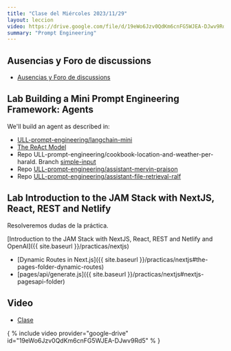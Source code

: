 ```yaml
---
title: "Clase del Miércoles 2023/11/29"
layout: leccion
video: https://drive.google.com/file/d/19eWo6Jzv0QdKm6cnFG5WJEA-DJwv9Rd5/view?usp=sharing
summary: "Prompt Engineering"
---
```



## Ausencias y Foro de discussions

* <a href="https://github.com/orgs/ULL-ESIT-DMSI-2324/discussions" target="_blank">Ausencias y Foro de discussions</a>
  
## Lab Building a Mini Prompt Engineering Framework: Agents

We'll build an agent as described in:

* [ULL-prompt-engineering/langchain-mini](https://github.com/ULL-prompt-engineering/langchain-mini/tree/main)
* [The ReAct Model](https://github.com/ULL-prompt-engineering/prompt-engineering-101/blob/main/lesson6/the-react-framework.md)
* Repo ULL-prompt-engineering/cookbook-location-and-weather-per-harald.  Branch [simple-input](https://github.com/ULL-prompt-engineering/cookbook-location-and-weather-per-harald/tree/simple-input)
* Repo [ULL-prompt-engineering/assistant-mervin-praison](https://github.com/ULL-prompt-engineering/assistant-mervin-praison)
* Repo [ULL-prompt-engineering/assistant-file-retrieval-ralf](https://github.com/ULL-prompt-engineering/assistant-file-retrieval-ralf)

## Lab Introduction to the JAM Stack with NextJS, React, REST and Netlify

Resolveremos dudas de la práctica.

[Introduction to the JAM Stack with NextJS, React, REST and Netlify and OpenAI]({{ site.baseurl }}/practicas/nextjs)

* [Dynamic Routes in Next.js]({{ site.baseurl }}/practicas/nextjs#the-pages-folder-dynamic-routes)
* [pages/api/generate.js]({{ site.baseurl }}/practicas/nextjs#nextjs-pagesapi-folder)


## Video 

* <a href="{{page.video}}">Clase</a>

{ % include video provider="google-drive" id="19eWo6Jzv0QdKm6cnFG5WJEA-DJwv9Rd5" % }
